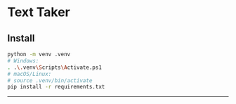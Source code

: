 # Text Taker

## Install

```bash
python -m venv .venv
# Windows:
. .\.venv\Scripts\Activate.ps1
# macOS/Linux:
# source .venv/bin/activate
pip install -r requirements.txt
```
---
